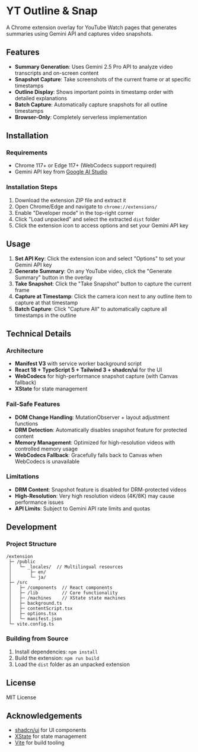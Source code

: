 # YT Outline & Snap

A Chrome extension overlay for YouTube Watch pages that generates summaries using Gemini API and captures video snapshots.

## Features

- **Summary Generation**: Uses Gemini 2.5 Pro API to analyze video transcripts and on-screen content
- **Snapshot Capture**: Take screenshots of the current frame or at specific timestamps
- **Outline Display**: Shows important points in timestamp order with detailed explanations
- **Batch Capture**: Automatically capture snapshots for all outline timestamps
- **Browser-Only**: Completely serverless implementation

## Installation

### Requirements

- Chrome 117+ or Edge 117+ (WebCodecs support required)
- Gemini API key from [Google AI Studio](https://ai.google.dev/)

### Installation Steps

1. Download the extension ZIP file and extract it
2. Open Chrome/Edge and navigate to `chrome://extensions/`
3. Enable "Developer mode" in the top-right corner
4. Click "Load unpacked" and select the extracted `dist` folder
5. Click the extension icon to access options and set your Gemini API key

## Usage

1. **Set API Key**: Click the extension icon and select "Options" to set your Gemini API key
2. **Generate Summary**: On any YouTube video, click the "Generate Summary" button in the overlay
3. **Take Snapshot**: Click the "Take Snapshot" button to capture the current frame
4. **Capture at Timestamp**: Click the camera icon next to any outline item to capture at that timestamp
5. **Batch Capture**: Click "Capture All" to automatically capture all timestamps in the outline

## Technical Details

### Architecture

- **Manifest V3** with service worker background script
- **React 18 + TypeScript 5 + Tailwind 3 + shadcn/ui** for the UI
- **WebCodecs** for high-performance snapshot capture (with Canvas fallback)
- **XState** for state management

### Fail-Safe Features

- **DOM Change Handling**: MutationObserver + layout adjustment functions
- **DRM Detection**: Automatically disables snapshot feature for protected content
- **Memory Management**: Optimized for high-resolution videos with controlled memory usage
- **WebCodecs Fallback**: Gracefully falls back to Canvas when WebCodecs is unavailable

### Limitations

- **DRM Content**: Snapshot feature is disabled for DRM-protected videos
- **High-Resolution**: Very high resolution videos (4K/8K) may cause performance issues
- **API Limits**: Subject to Gemini API rate limits and quotas

## Development

### Project Structure

```
/extension
 ├─ /public
 │   └─ _locales/  // Multilingual resources
 │       ├─ en/
 │       └─ ja/
 ├─ /src
 │   ├─ /components  // React components
 │   ├─ /lib         // Core functionality
 │   ├─ /machines    // XState state machines
 │   ├─ background.ts
 │   ├─ contentScript.tsx
 │   ├─ options.tsx
 │   └─ manifest.json
 └─ vite.config.ts
```

### Building from Source

1. Install dependencies: `npm install`
2. Build the extension: `npm run build`
3. Load the `dist` folder as an unpacked extension

## License

MIT License

## Acknowledgements

- [shadcn/ui](https://ui.shadcn.com/) for UI components
- [XState](https://xstate.js.org/) for state management
- [Vite](https://vitejs.dev/) for build tooling
